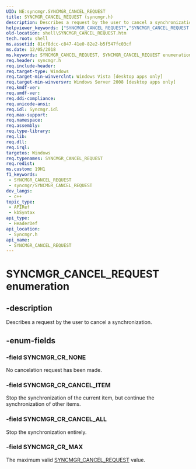 ```yaml
---
UID: NE:syncmgr.SYNCMGR_CANCEL_REQUEST
title: SYNCMGR_CANCEL_REQUEST (syncmgr.h)
description: Describes a request by the user to cancel a synchronization.
helpviewer_keywords: ["SYNCMGR_CANCEL_REQUEST","SYNCMGR_CANCEL_REQUEST enumeration [Windows Shell]","SYNCMGR_CR_CANCEL_ALL","SYNCMGR_CR_CANCEL_ITEM","SYNCMGR_CR_MAX","SYNCMGR_CR_NONE","shell.SYNCMGR_CANCEL_REQUEST","shell_SYNCMGR_CANCEL_REQUEST","syncmgr/SYNCMGR_CANCEL_REQUEST","syncmgr/SYNCMGR_CR_CANCEL_ALL","syncmgr/SYNCMGR_CR_CANCEL_ITEM","syncmgr/SYNCMGR_CR_MAX","syncmgr/SYNCMGR_CR_NONE"]
old-location: shell\SYNCMGR_CANCEL_REQUEST.htm
tech.root: shell
ms.assetid: 81cf8dcc-c847-41e0-82e2-b5f547fc03cf
ms.date: 12/05/2018
ms.keywords: SYNCMGR_CANCEL_REQUEST, SYNCMGR_CANCEL_REQUEST enumeration [Windows Shell], SYNCMGR_CR_CANCEL_ALL, SYNCMGR_CR_CANCEL_ITEM, SYNCMGR_CR_MAX, SYNCMGR_CR_NONE, shell.SYNCMGR_CANCEL_REQUEST, shell_SYNCMGR_CANCEL_REQUEST, syncmgr/SYNCMGR_CANCEL_REQUEST, syncmgr/SYNCMGR_CR_CANCEL_ALL, syncmgr/SYNCMGR_CR_CANCEL_ITEM, syncmgr/SYNCMGR_CR_MAX, syncmgr/SYNCMGR_CR_NONE
req.header: syncmgr.h
req.include-header: 
req.target-type: Windows
req.target-min-winverclnt: Windows Vista [desktop apps only]
req.target-min-winversvr: Windows Server 2008 [desktop apps only]
req.kmdf-ver: 
req.umdf-ver: 
req.ddi-compliance: 
req.unicode-ansi: 
req.idl: Syncmgr.idl
req.max-support: 
req.namespace: 
req.assembly: 
req.type-library: 
req.lib: 
req.dll: 
req.irql: 
targetos: Windows
req.typenames: SYNCMGR_CANCEL_REQUEST
req.redist: 
ms.custom: 19H1
f1_keywords:
 - SYNCMGR_CANCEL_REQUEST
 - syncmgr/SYNCMGR_CANCEL_REQUEST
dev_langs:
 - c++
topic_type:
 - APIRef
 - kbSyntax
api_type:
 - HeaderDef
api_location:
 - Syncmgr.h
api_name:
 - SYNCMGR_CANCEL_REQUEST
---
```


# SYNCMGR_CANCEL_REQUEST enumeration


## -description

Describes a request by the user to cancel a synchronization.

## -enum-fields

### -field SYNCMGR_CR_NONE

No cancelation request has been made.

### -field SYNCMGR_CR_CANCEL_ITEM

Stop the synchronization of the current item, but continue the synchronization of other items.

### -field SYNCMGR_CR_CANCEL_ALL

Stop the synchronization entirely.

### -field SYNCMGR_CR_MAX

The maximum valid <a href="https://docs.microsoft.com/windows/desktop/api/syncmgr/ne-syncmgr-syncmgr_cancel_request">SYNCMGR_CANCEL_REQUEST</a> value.

